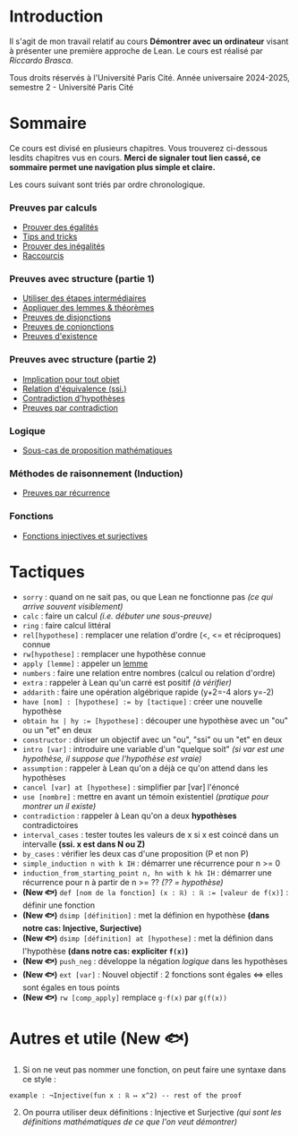 # Introduction

Il s'agit de mon travail relatif au cours **Démontrer avec un ordinateur** visant à présenter une première approche de Lean. Le cours est réalisé par *Riccardo Brasca*. 

Tous droits réservés à l'Université Paris Cité.
Année universaire 2024-2025, semestre 2 - Université Paris Cité

# Sommaire

Ce cours est divisé en plusieurs chapitres. Vous trouverez ci-dessous lesdits chapitres vus en cours.
**Merci de signaler tout lien cassé, ce sommaire permet une navigation plus simple et claire.**

Les cours suivant sont triés par ordre chronologique.

### Preuves par calculs
- [Prouver des égalités](02_Proving_Equalities_in_Lean.lean)
- [Tips and tricks](03_Tips_and_Tricks.lean)
- [Prouver des inégalités](04_Proving_Inequalities.lean)
- [Raccourcis](05_A_Shortcut.lean)

### Preuves avec structure (partie 1)
- [Utiliser des étapes intermédiaires](01_Intermediate_Steps.lean)
- [Appliquer des lemmes & théorèmes](02_Invoking_Lemmas.lean)
- [Preuves de disjonctions](03_Or.lean)
- [Preuves de conjonctions](04_And.lean)
- [Preuves d'existence](05_Exists.lean)

### Preuves avec structure (partie 2)
- [Implication pour tout objet](01_Forall_Implies.lean)
- [Relation d'équivalence (ssi.)](02_Iff.lean)
- [Contradiction d'hypothèses](04_Contradictory_Hypotheses.lean)
- [Preuves par contradiction](05_Proofs_by_Contradiction.lean)

### Logique
- [Sous-cas de proposition mathématiques](02_Excluded_Middle.lean)

### Méthodes de raisonnement (Induction)
- [Preuves par récurrence](01_Induction.lean)

### Fonctions
- [Fonctions injectives et surjectives](01_Injective_Surjective.lean)

# Tactiques
- ``sorry`` : quand on ne sait pas, ou que Lean ne fonctionne pas _(ce qui arrive souvent visiblement)_
- ``calc`` : faire un calcul _(i.e. débuter une sous-preuve)_
- ``ring`` : faire calcul littéral
- ``rel[hypothese]`` : remplacer une relation d'ordre (<, <= et réciproques) connue
- ``rw[hypothese]`` : remplacer une hypothèse connue
- ``apply [lemme]`` : appeler un [lemme](lemmes.lean)
- ``numbers`` : faire une relation entre nombres (calcul ou relation d'ordre)
- ``extra`` : rappeler à Lean qu'un carré est positif *(à vérifier)*
- ``addarith`` : faire une opération algébrique rapide (y+2=-4 alors y=-2)
- ``have [nom] : [hypothese] := by [tactique]`` : créer une nouvelle hypothèse
- ``obtain hx | hy := [hypothese]`` : découper une hypothèse avec un "ou" ou un "et" en deux
- ``constructor`` : diviser un objectif avec un "ou", "ssi" ou un "et" en deux
- ``intro [var]`` : introduire une variable d'un "quelque soit" *(si var est une hypothèse, il suppose que l'hypothèse est vraie)*
- ``assumption`` : rappeler à Lean qu'on a déjà ce qu'on attend dans les hypothèses
- ``cancel [var] at [hypothese]`` : simplifier par [var] l'énoncé
- ``use [nombre]`` : mettre en avant un témoin existentiel *(pratique pour montrer un il existe)*
- ``contradiction`` : rappeler à Lean qu'on a deux **hypothèses** contradictoires
- ``interval_cases`` : tester toutes les valeurs de x si x est coincé dans un intervalle **(ssi. x est dans N ou Z)**
- ``by_cases`` : vérifier les deux cas d'une proposition (P et non P)
- ``simple_induction n with k IH`` : démarrer une récurrence pour n >= 0
- ``induction_from_starting_point n, hn with k hk IH`` : démarrer une récurrence pour n à partir de n >= ?? *(?? = hypothèse)*
- **(New 🐟)**  ``def [nom de la fonction] (x : ℝ) : ℝ := [valeur de f(x)]`` : définir une fonction
- **(New 🐟)**  ``dsimp [définition]`` : met la définion en hypothèse **(dans notre cas: Injective, Surjective)**
- **(New 🐟)**  ``dsimp [définition] at [hypothese]`` : met la définion dans l'hypothèse **(dans notre cas: expliciter ``f(x)``)**
- **(New 🐟)**  ``push_neg`` : développe la négation *logique* dans les hypothèses
- **(New 🐟)**  ``ext [var]`` : Nouvel objectif : 2 fonctions sont égales <=> elles sont égales en tous points
- **(New 🐟)**  ``rw [comp_apply]`` remplace ``g◦f(x)`` par ``g(f(x))``

# Autres et utile (New 🐟)

1. Si on ne veut pas nommer une fonction, on peut faire une syntaxe dans ce style :
```lean
example : ¬Injective(fun x : ℝ ↦ x^2) -- rest of the proof
```

2. On pourra utiliser deux définitions : Injective et Surjective _(qui sont les définitions mathématiques de ce que l'on veut démontrer)_
